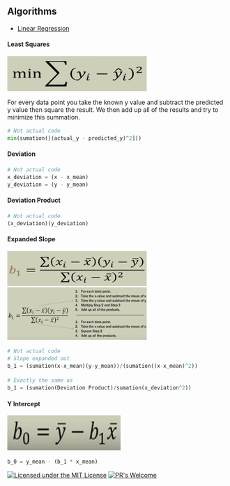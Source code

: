 ## Algorithms

* [Linear Regression](https://github.com/Jadams29/ML_From_Scratch/tree/master/Linear_Regression)


#### Least Squares

<img src="img/Least_Square_Formula.png" width="320" height="80">

For every data point you take the known y value and subtract the predicted y value then square the result.
We then add up all of the results and try to minimize this summation.

```python
# Not actual code
min(sumation([(actual_y - predicted_y)^2]))
```

#### Deviation

```python
# Not actual code
x_deviation = (x - x_mean)
y_deviation = (y - y_mean)
```

#### Deviation Product

```python
# Not actual code
(x_deviation)(y_deviation)
```

#### Expanded Slope

<img src="img/Expanded_Slope_Formula.png" width="320" height="80">

<img src="img/Expanded_Slope_Formula_Explained.png" width="320" height="120">

```python
# Not actual code
# Slope expanded out
b_1 = (sumation(x-x_mean)(y-y_mean))/(sumation((x-x_mean)^2))

# Exactly the same as
b_1 = (sumation(Deviation Product)/sumation(x_deviation^2))
```

#### Y Intercept

<img src="img/Y_Intercept.png" width="260" height="80">

```python
b_0 = y_mean - (b_1 * x_mean)
```



[![Licensed under the MIT License](https://img.shields.io/badge/License-MIT-blue.svg)](https://github.com/Microsoft/BosqueLanguage/blob/master/LICENSE.txt)
[![PR's Welcome](https://img.shields.io/badge/PRs%20-welcome-brightgreen.svg)](#contribute)
